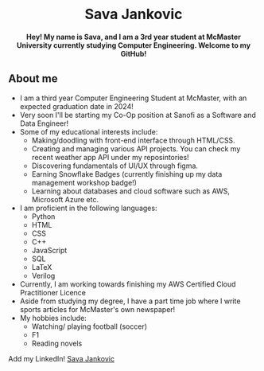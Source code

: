 
<h1 align="center">
  <br>
  
  <br>
  Sava Jankovic 
  <br>
</h1>

<h4 align="center">Hey! My name is Sava, and I am a 3rd year student at McMaster University currently studying Computer Engineering. Welcome to my GitHub!</h4>


## About me

* I am a third year Computer Engineering Student at McMaster, with an expected graduation date in 2024!
* Very soon I'll be starting my Co-Op position at Sanofi as a Software and Data Engineer!
* Some of my educational interests include: 
  - Making/doodling with front-end interface through HTML/CSS. 
  - Creating and managing various API projects. You can check my recent weather app API under my reposintories!
  - Discovering fundamentals of UI/UX through figma.
  - Earning Snowflake Badges (currently finishing up my data management workshop badge!)
  - Learning about databases and cloud software such as AWS, Microsoft Azure etc.
* I am proficient in the following languages:
  - Python
  - HTML
  - CSS
  - C++
  - JavaScript
  - SQL
  - LaTeX
  - Verilog
* Currently, I am working towards finishing my AWS Certified Cloud Practitioner Licence
* Aside from studying my degree, I have a part time job where I write sports articles for McMaster's own newspaper!
* My hobbies include:
  - Watching/ playing football (soccer)
  - F1
  - Reading novels

Add my LinkedIn! [Sava Jankovic](https://www.linkedin.com/in/sava-jankovic-b2165b182/)

